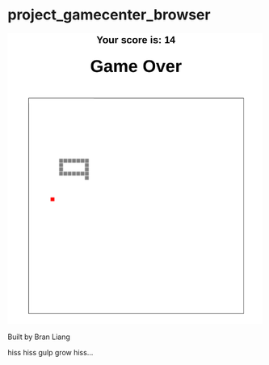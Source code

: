 project_gamecenter_browser
==========================
![Snake game](https://github.com/BranLiang/project_game_center_browser/blob/master/snake.png)

Built by Bran Liang

hiss hiss gulp grow hiss...
